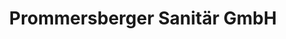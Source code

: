 ---
title: "Prommersberger Sanitär GmbH"
url: /regensburg/prommersberger-sanitaer-gmbh/
shop: Badezimmer
---
